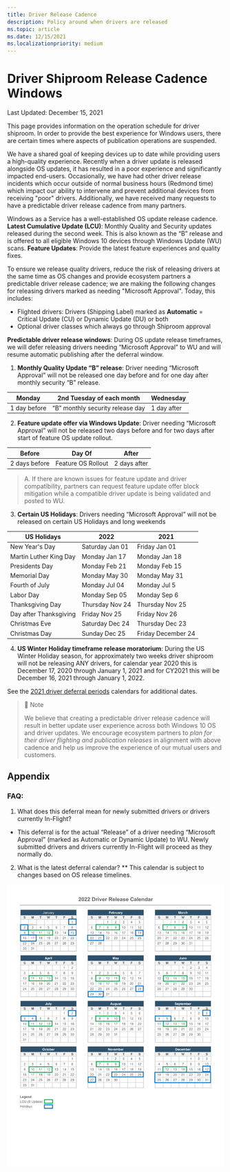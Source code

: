 ```yaml
---
title: Driver Release Cadence
description: Policy around when drivers are released
ms.topic: article
ms.date: 12/15/2021
ms.localizationpriority: medium
---
```


# Driver Shiproom Release Cadence Windows
Last Updated: December 15, 2021

This page provides information on the operation schedule for driver shiproom. In order to provide the best experience for Windows users, there are certain times where aspects of publication operations are suspended.

We have a shared goal of keeping devices up to date while providing users a high-quality experience.  Recently when a driver update is released alongside OS updates, it has resulted in a poor experience and significantly impacted end-users. Occasionally, we have had other driver release incidents which occur outside of normal business hours (Redmond time) which impact our ability to intervene and prevent additional devices from receiving "poor" drivers. Additionally, we have received many requests to have a predictable driver release cadence from many partners.

Windows as a Service has a well-established OS update release cadence.
    **Latest Cumulative Update (LCU)**: Monthly Quality and Security updates released during the second week.  This is also known as the “B” release and is offered to all eligible Windows 10 devices through Windows Update (WU) scans.
    **Feature Updates**: Provide the latest feature experiences and quality fixes.

To ensure we release quality drivers, reduce the risk of releasing drivers at the same time as OS changes and provide ecosystem partners a predictable driver release cadence; we are making the following changes for releasing drivers marked as needing "Microsoft Approval". Today, this includes:
* Flighted drivers:  Drivers (Shipping Label) marked as **Automatic** = Critical Update (CU) or Dynamic Update (DU) or both 
* Optional driver classes which always go through Shiproom approval

**Predictable driver release windows**: During OS update release timeframes, we will defer releasing drivers needing “Microsoft Approval” to WU and will resume automatic publishing after the deferral window.

1. **Monthly Quality Update “B” release**: Driver needing “Microsoft Approval” will not be released one day before and for one day after monthly security “B” release. 

|Monday|2nd Tuesday of each month|Wednesday| 
|----|----|----|
|1 day before|“B” monthly security release day|1 day after|

2. **Feature update offer via Windows Update**: Driver needing “Microsoft Approval” will not be released two days before and for two days after start of feature OS update rollout.

|Before | Day Of | After |
|----|----|----|
|2 days before | Feature OS Rollout | 2 days after |

> A. If there are known issues for feature update and driver compatibility, partners can request feature update offer block mitigation while a compatible driver update is being validated and posted to WU.

3. **Certain US Holidays**: Drivers needing “Microsoft Approval” will not be released on certain US Holidays and long weekends

|US Holidays | 2022 |	2021 |
|----|----|----|
|New Year's Day | Saturday Jan 01 | Friday Jan 01 |
|Martin Luther King Day | Monday Jan 17 | Monday Jan 18 |
|Presidents Day | Monday Feb 21 | Monday Feb 15 |
|Memorial Day | Monday May 30 | Monday May 31 |
|Fourth of July | Monday Jul 04 | Monday Jul 5 |
|Labor Day | Monday Sep 05 | Monday Sep 6 |
|Thanksgiving Day | Thursday Nov 24 | Thursday Nov 25 |
|Day after Thanksgiving | Friday Nov 25 |  Friday Nov 26 |
|Christmas Eve | Saturday Dec 24 | Thursday Dec 23 |
|Christmas Day | Sunday Dec 25 | Friday December 24 |

4. **US Winter Holiday timeframe release moratorium**: During the US Winter Holiday season, for approximately two weeks driver shiproom will not be releasing ANY drivers, for calendar year 2020 this is December 17, 2020 through January 1, 2021 and for CY2021 this will be December 16, 2021 through January 1, 2022. 

See the [2021 driver deferral periods](#calendar) calendars for additional dates. 
 
> 📘 Note
>
> We believe that creating a predictable driver release cadence will result in better update user experience across both Windows 10 OS and driver updates. We encourage ecosystem partners to _plan for their driver flighting and publication releases_ in alignment with above cadence and help us improve the experience of our mutual users and customers. 
 
## Appendix
### FAQ:
1. What does this deferral mean for newly submitted drivers or drivers currently In-Flight?
* This deferral is for the actual “Release” of a driver needing “Microsoft Approval” (marked as Automatic or Dynamic Update) to WU.  Newly submitted drivers and drivers currently In-Flight will proceed as they normally do.  

2. <a id="calendar"></a>What is the latest deferral calendar?
** This calendar is subject to changes based on OS release timelines.
 
![Sept - Dec 2021 Driver Release Calendar showing excluded dates as described above.](images/2022_driver_calendar.png)